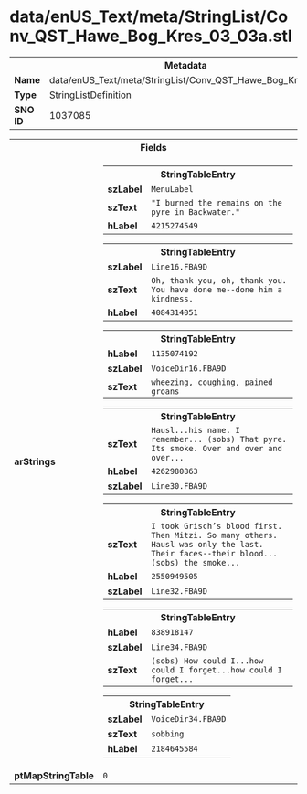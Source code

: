 <h1>data/enUS_Text/meta/StringList/Conv_QST_Hawe_Bog_Kres_03_03a.stl</h1><table><tr><th colspan="100%">Metadata</th></tr><tr><td><b>Name</b></td><td>data/enUS_Text/meta/StringList/Conv_QST_Hawe_Bog_Kres_03_03a.stl</td></tr><tr><td><b>Type</b></td><td>StringListDefinition</td></tr><tr><td><b>SNO ID</b></td><td>1037085</td></tr></table>

<table><tr><th colspan="100%">Fields</th></tr><tr><td><b>arStrings</b></td><td><table><tr><th colspan="100%">StringTableEntry</th></tr><tr><td><b>szLabel</b></td><td><code>MenuLabel</code></td></tr><tr><td><b>szText</b></td><td><code>"I burned the remains on the pyre in Backwater."</code></td></tr><tr><td><b>hLabel</b></td><td><code>4215274549</code></td></tr></table>


<table><tr><th colspan="100%">StringTableEntry</th></tr><tr><td><b>szLabel</b></td><td><code>Line16.FBA9D</code></td></tr><tr><td><b>szText</b></td><td><code>Oh, thank you, oh, thank you. You have done me--done him a kindness.</code></td></tr><tr><td><b>hLabel</b></td><td><code>4084314051</code></td></tr></table>


<table><tr><th colspan="100%">StringTableEntry</th></tr><tr><td><b>hLabel</b></td><td><code>1135074192</code></td></tr><tr><td><b>szLabel</b></td><td><code>VoiceDir16.FBA9D</code></td></tr><tr><td><b>szText</b></td><td><code>wheezing, coughing, pained groans </code></td></tr></table>


<table><tr><th colspan="100%">StringTableEntry</th></tr><tr><td><b>szText</b></td><td><code>Hausl...his name. I remember... (sobs) That pyre. Its smoke. Over and over and over...</code></td></tr><tr><td><b>hLabel</b></td><td><code>4262980863</code></td></tr><tr><td><b>szLabel</b></td><td><code>Line30.FBA9D</code></td></tr></table>


<table><tr><th colspan="100%">StringTableEntry</th></tr><tr><td><b>szText</b></td><td><code>I took Grisch’s blood first. Then Mitzi. So many others. Hausl was only the last. Their faces--their blood... (sobs) the smoke...</code></td></tr><tr><td><b>hLabel</b></td><td><code>2550949505</code></td></tr><tr><td><b>szLabel</b></td><td><code>Line32.FBA9D</code></td></tr></table>


<table><tr><th colspan="100%">StringTableEntry</th></tr><tr><td><b>hLabel</b></td><td><code>838918147</code></td></tr><tr><td><b>szLabel</b></td><td><code>Line34.FBA9D</code></td></tr><tr><td><b>szText</b></td><td><code>(sobs) How could I...how could I forget...how could I forget...</code></td></tr></table>


<table><tr><th colspan="100%">StringTableEntry</th></tr><tr><td><b>szLabel</b></td><td><code>VoiceDir34.FBA9D</code></td></tr><tr><td><b>szText</b></td><td><code>sobbing</code></td></tr><tr><td><b>hLabel</b></td><td><code>2184645584</code></td></tr></table>


</td></tr><tr><td><b>ptMapStringTable</b></td><td><code>0</code></td></tr></table>

